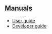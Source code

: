## Manuals

* [User guide](https://github.com/pgmoneta/pgmoneta/releases/download/0.14.0/pgmoneta-user-guide.pdf)
* [Developer guide](https://github.com/pgmoneta/pgmoneta/releases/download/0.14.0/pgmoneta-dev-guide.pdf)
